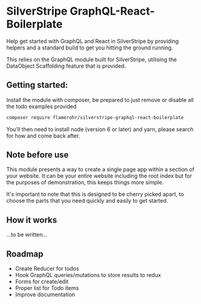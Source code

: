 # SilverStripe GraphQL-React-Boilerplate
Help get started with GraphQL and React in SilverStripe by providing helpers and a standard build
 to get you hitting the ground running.

This relies on the GraphQL module built for SilverStripe, utilising the DataObject Scaffolding feature that
 is provided.

## Getting started:
Install the module with composer, be prepared to just remove or disable all the todo examples provided
```bash
composer require flamerohr/silverstripe-graphql-react-boilerplate
```

You'll then need to install node (version 6 or later) and yarn, please search for how and come back after.

## Note before use
This module presents a way to create a single page app within a section of your website.
It can be your entire website including the root index but for the purposes of demonstration,
 this keeps things more simple.

It's important to note that this is designed to be cherry picked apart, to choose the parts that you need
 quickly and easily to get started.

## How it works

...to be written...

## Roadmap

- Create Reducer for todos
- Hook GraphQL queries/mutations to store results to redux
- Forms for create/edit
- Proper list for Todo items
- Improve documentation
